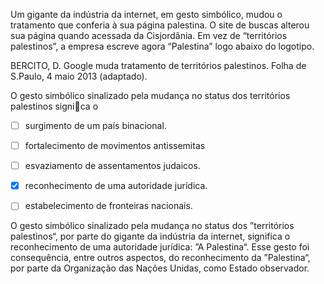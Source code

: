 

Um gigante da indústria da internet, em gesto simbólico, mudou o tratamento que conferia à sua página palestina. O site de buscas alterou sua página quando acessada da Cisjordânia. Em vez de “territórios palestinos”, a empresa escreve agora “Palestina” logo abaixo do logotipo.

BERCITO, D. Google muda tratamento de territórios palestinos. Folha de S.Paulo, 4 maio 2013 (adaptado).

O gesto simbólico sinalizado pela mudança no status dos territórios palestinos signica o



- [ ] surgimento de um país binacional.
- [ ] fortalecimento de movimentos antissemitas
- [ ] esvaziamento de assentamentos judaicos.
- [x] reconhecimento de uma autoridade jurídica.
- [ ] estabelecimento de fronteiras nacionais.


O gesto simbólico sinalizado pela mudança no status dos ”territórios palestinos“, por parte do gigante da indústria da internet, significa o reconhecimento de uma autoridade jurídica: ”A Palestina“. Esse gesto foi consequência, entre outros aspectos, do reconhecimento da ”Palestina“, por parte da Organização das Nações Unidas, como Estado observador.

        